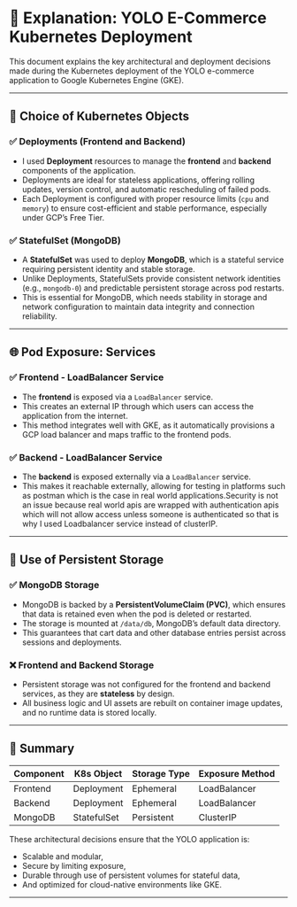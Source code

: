 # 📘 Explanation: YOLO E-Commerce Kubernetes Deployment

This document explains the key architectural and deployment decisions made during the Kubernetes deployment of the YOLO e-commerce application to Google Kubernetes Engine (GKE).

---

## 🚀 Choice of Kubernetes Objects

### ✅ Deployments (Frontend and Backend)
- I used **Deployment** resources to manage the **frontend** and **backend** components of the application.
- Deployments are ideal for stateless applications, offering rolling updates, version control, and automatic rescheduling of failed pods.
- Each Deployment is configured with proper resource limits (`cpu` and `memory`) to ensure cost-efficient and stable performance, especially under GCP’s Free Tier.

### ✅ StatefulSet (MongoDB)
- A **StatefulSet** was used to deploy **MongoDB**, which is a stateful service requiring persistent identity and stable storage.
- Unlike Deployments, StatefulSets provide consistent network identities (e.g., `mongodb-0`) and predictable persistent storage across pod restarts.
- This is essential for MongoDB, which needs stability in storage and network configuration to maintain data integrity and connection reliability.

---

## 🌐 Pod Exposure: Services


### ✅ Frontend - LoadBalancer Service
- The **frontend** is exposed via a `LoadBalancer` service.
- This creates an external IP through which users can access the application from the internet.
- This method integrates well with GKE, as it automatically provisions a GCP load balancer and maps traffic to the frontend pods.

### ✅ Backend - LoadBalancer Service
- The **backend** is exposed externally via a `LoadBalancer` service.
- This makes it reachable externally, allowing for testing in platforms such as postman which is the case in real world applications.Security is not an issue because real world apis are wrapped with authentication apis which will not allow access unless someone is authenticated so that is why I used Loadbalancer service instead of clusterIP.

---

## 💾 Use of Persistent Storage

### ✅ MongoDB Storage
- MongoDB is backed by a **PersistentVolumeClaim (PVC)**, which ensures that data is retained even when the pod is deleted or restarted.
- The storage is mounted at `/data/db`, MongoDB’s default data directory.
- This guarantees that cart data and other database entries persist across sessions and deployments.

### ❌ Frontend and Backend Storage
- Persistent storage was not configured for the frontend and backend services, as they are **stateless** by design.
- All business logic and UI assets are rebuilt on container image updates, and no runtime data is stored locally.

---

## 📌 Summary

| Component | K8s Object | Storage Type | Exposure Method |
|----------|------------|--------------|-----------------|
| Frontend | Deployment | Ephemeral    | LoadBalancer    |
| Backend  | Deployment | Ephemeral    | LoadBalancer       |
| MongoDB  | StatefulSet| Persistent   | ClusterIP       |

These architectural decisions ensure that the YOLO application is:
- Scalable and modular,
- Secure by limiting exposure,
- Durable through use of persistent volumes for stateful data,
- And optimized for cloud-native environments like GKE.

---
